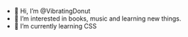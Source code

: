 - 👋 Hi, I’m @VibratingDonut
- 👀 I’m interested in books, music and learning new things.
- 🌱 I’m currently learning CSS 
